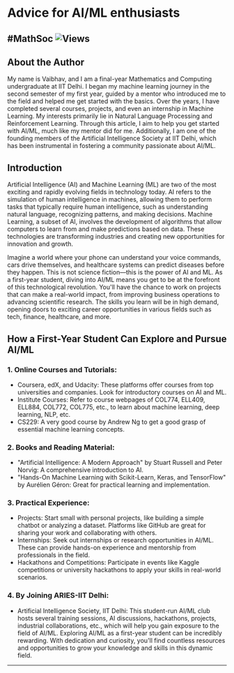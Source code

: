 # Advice for AI/ML enthusiasts 
#MathSoc
![Views](https://komarev.com/ghpvc/?username=mathsoc&label=Views&color=brightgreen)
---

## About the Author

My name is Vaibhav, and I am a final-year Mathematics and Computing undergraduate at IIT Delhi. I began my machine learning journey in the second semester of my first year, guided by a mentor who introduced me to the field and helped me get started with the basics. Over the years, I have completed several courses, projects, and even an internship in Machine Learning. My interests primarily lie in Natural Language Processing and Reinforcement Learning. Through this article, I aim to help you get started with AI/ML, much like my mentor did for me.
Additionally, I am one of the founding members of the Artificial Intelligence Society at IIT Delhi, which has been instrumental in fostering a community passionate about AI/ML.

## Introduction
Artificial Intelligence (AI) and Machine Learning (ML) are two of the most exciting and rapidly evolving fields in technology today. AI refers to the simulation of human intelligence in machines, allowing them to perform tasks that typically require human intelligence, such as understanding natural language, recognizing patterns, and making decisions. Machine Learning, a subset of AI, involves the development of algorithms that allow computers to learn from and make predictions based on data. These technologies are transforming industries and creating new opportunities for innovation and growth.

Imagine a world where your phone can understand your voice commands, cars drive themselves, and healthcare systems can predict diseases before they happen. This is not science fiction—this is the power of AI and ML. As a first-year student, diving into AI/ML means you get to be at the forefront of this technological revolution. You'll have the chance to work on projects that can make a real-world impact, from improving business operations to advancing scientific research. The skills you learn will be in high demand, opening doors to exciting career opportunities in various fields such as tech, finance, healthcare, and more.


## How a First-Year Student Can Explore and Pursue AI/ML
### 1. Online Courses and Tutorials:
- Coursera, edX, and Udacity: These platforms offer courses from top universities and companies. Look for introductory courses on AI and ML.
- Institute Courses: Refer to course webpages of COL774, ELL409, ELL884, COL772, COL775, etc., to learn about machine learning, deep learning, NLP, etc.
- CS229: A very good course by Andrew Ng to get a good grasp of essential machine learning concepts.
### 2. Books and Reading Material:
- "Artificial Intelligence: A Modern Approach" by Stuart Russell and Peter Norvig: A comprehensive introduction to AI.
- "Hands-On Machine Learning with Scikit-Learn, Keras, and TensorFlow" by Aurélien Géron: Great for practical learning and implementation.
### 3. Practical Experience:
- Projects: Start small with personal projects, like building a simple chatbot or analyzing a dataset. Platforms like GitHub are great for sharing your work and collaborating with others.
- Internships: Seek out internships or research opportunities in AI/ML. These can provide hands-on experience and mentorship from professionals in the field.
- Hackathons and Competitions: Participate in events like Kaggle competitions or university hackathons to apply your skills in real-world scenarios.
### 4. By Joining ARIES-IIT Delhi:
- Artificial Intelligence Society, IIT Delhi: This student-run AI/ML club hosts several training sessions, AI discussions, hackathons, projects, industrial collaborations, etc., which will help you gain exposure to the field of AI/ML.
Exploring AI/ML as a first-year student can be incredibly rewarding. With dedication and curiosity, you'll find countless resources and opportunities to grow your knowledge and skills in this dynamic field.

---
